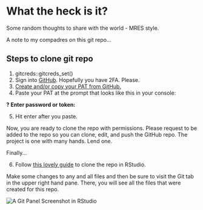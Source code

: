 # What the heck is it?

Some random thoughts to share with the world - MRES style.

A note to my compadres on this git repo...

## Steps to clone git repo

1. gitcreds::gitcreds_set()
2. Sign into [GitHub](https://github.com).  Hopefully you have 2FA.  Please.
3. [Create and/or copy your PAT from GitHub.](https://github.com/settings/tokens)
4. Paste your PAT at the prompt that looks like this in your console:

**? Enter password or token: <PASTE YOUR PAT HERE>**

5. Hit enter after you paste.

Now, you are ready to clone the repo with permissions.  Please request to be added to the repo so you can clone, edit, and push the GitHub repo.  The project is one with many hands.  Lend one.

Finally...

6. Follow [this lovely guide](https://happygitwithr.com/new-github-first.html) to clone the repo in RStudio.

Make some changes to any and all files and then be sure to visit the Git tab in the upper right hand pane.  There, you will see all the files that were created for this repo.  

![A Git Panel Screenshot in RStudio](GitBrowserRstudio.png)
